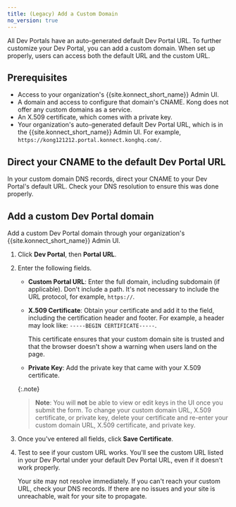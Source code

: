 ```yaml
---
title: (Legacy) Add a Custom Domain
no_version: true
---
```

<!-- vale off -->
All Dev Portals have an auto-generated default Dev Portal URL. To further customize your Dev Portal, you can add a custom domain. When set up properly, users can access both the default URL and the custom URL.

## Prerequisites

* Access to your organization's {{site.konnect_short_name}} Admin UI.
* A domain and access to configure that domain's CNAME. Kong does not offer any custom domains as a service.
* An X.509 certificate, which comes with a private key.
* Your organization's auto-generated default Dev Portal URL, which is in the {{site.konnect_short_name}} Admin UI. For example, `https://kong121212.portal.konnect.konghq.com/`.

## Direct your CNAME to the default Dev Portal URL

In your custom domain DNS records, direct your CNAME to your Dev Portal's default URL. Check your DNS resolution to ensure this was done properly.

## Add a custom Dev Portal domain

Add a custom Dev Portal domain through your organization's {{site.konnect_short_name}} Admin UI.

1. Click **Dev Portal**, then **Portal URL**.

1. Enter the following fields.

   * **Custom Portal URL**: Enter the full domain, including subdomain (if applicable). Don't include a path. It's not necessary to include the URL protocol, for example, `https://`.

   * **X.509 Certificate**: Obtain your certificate and add it to the field, including the certification header and footer. For example, a header may look like: `-----BEGIN CERTIFICATE-----`.

        This certificate ensures that your custom domain site is trusted and that the browser doesn't show a warning when users land on the page.

   * **Private Key**: Add the private key that came with your X.509 certificate.

   {:.note}
   > **Note**: You will **not** be able to view or edit keys in the UI once you submit the form. To change your custom domain URL, X.509 certificate, or private key, delete your certificate and re-enter your custom domain URL, X.509 certificate, and private key.

1. Once you've entered all fields, click **Save Certificate**.

1. Test to see if your custom URL works. You'll see the custom URL listed in your Dev Portal under your default Dev Portal URL, even if it doesn't work properly.

    Your site may not resolve immediately. If you can't reach your custom URL, check your DNS records. If there are no issues and your site is unreachable, wait for your site to propagate.
